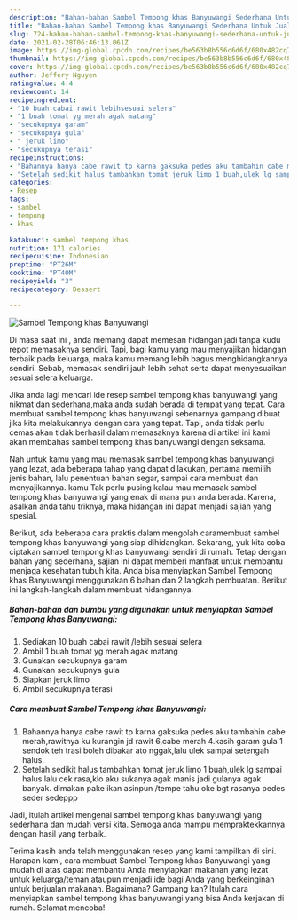 ```yaml
---
description: "Bahan-bahan Sambel Tempong khas Banyuwangi Sederhana Untuk Jualan"
title: "Bahan-bahan Sambel Tempong khas Banyuwangi Sederhana Untuk Jualan"
slug: 724-bahan-bahan-sambel-tempong-khas-banyuwangi-sederhana-untuk-jualan
date: 2021-02-28T06:46:13.061Z
image: https://img-global.cpcdn.com/recipes/be563b8b556c6d6f/680x482cq70/sambel-tempong-khas-banyuwangi-foto-resep-utama.jpg
thumbnail: https://img-global.cpcdn.com/recipes/be563b8b556c6d6f/680x482cq70/sambel-tempong-khas-banyuwangi-foto-resep-utama.jpg
cover: https://img-global.cpcdn.com/recipes/be563b8b556c6d6f/680x482cq70/sambel-tempong-khas-banyuwangi-foto-resep-utama.jpg
author: Jeffery Nguyen
ratingvalue: 4.4
reviewcount: 14
recipeingredient:
- "10 buah cabai rawit lebihsesuai selera"
- "1 buah tomat yg merah agak matang"
- "secukupnya garam"
- "secukupnya gula"
- " jeruk limo"
- "secukupnya terasi"
recipeinstructions:
- "Bahannya hanya cabe rawit tp karna gaksuka pedes aku tambahin cabe merah,rawitnya ku kurangin jd rawit 6,cabe merah 4.kasih garam gula 1 sendok teh trasi boleh dibakar ato nggak,lalu ulek sampai setengah halus."
- "Setelah sedikit halus tambahkan tomat jeruk limo 1 buah,ulek lg sampai halus lalu cek rasa,klo aku sukanya agak manis jadi gulanya agak banyak. dimakan pake ikan asinpun /tempe tahu oke bgt rasanya pedes seder sedeppp"
categories:
- Resep
tags:
- sambel
- tempong
- khas

katakunci: sambel tempong khas 
nutrition: 171 calories
recipecuisine: Indonesian
preptime: "PT26M"
cooktime: "PT40M"
recipeyield: "3"
recipecategory: Dessert

---
```



![Sambel Tempong khas Banyuwangi](https://img-global.cpcdn.com/recipes/be563b8b556c6d6f/680x482cq70/sambel-tempong-khas-banyuwangi-foto-resep-utama.jpg)

Di masa  saat ini , anda memang dapat memesan hidangan jadi tanpa kudu repot memasaknya sendiri. Tapi, bagi kamu yang mau menyajikan hidangan terbaik pada keluarga, maka kamu memang lebih bagus menghidangkannya sendiri. Sebab, memasak sendiri jauh lebih sehat serta dapat menyesuaikan sesuai selera keluarga.

Jika anda lagi mencari ide resep sambel tempong khas banyuwangi yang nikmat dan sederhana,maka anda sudah berada di tempat yang tepat. Cara membuat sambel tempong khas banyuwangi  sebenarnya gampang dibuat jika kita melakukannya dengan cara yang tepat. Tapi, anda tidak perlu cemas akan tidak berhasil dalam memasaknya 
karena di artikel ini kami akan membahas sambel tempong khas banyuwangi dengan seksama.  



Nah untuk kamu yang mau memasak sambel tempong khas banyuwangi yang lezat, ada beberapa tahap yang dapat dilakukan, pertama memilih jenis bahan, lalu penentuan bahan segar, sampai cara membuat dan menyajikannya. kamu Tak perlu pusing kalau mau memasak sambel tempong khas banyuwangi yang enak di mana pun anda berada. Karena, asalkan anda  tahu triknya, maka hidangan ini dapat menjadi sajian yang spesial.

Berikut, ada beberapa cara praktis  dalam mengolah caramembuat sambel tempong khas banyuwangi yang siap dihidangkan. Sekarang, yuk kita coba ciptakan sambel tempong khas banyuwangi sendiri di rumah. Tetap dengan bahan yang sederhana, sajian ini dapat memberi manfaat untuk membantu menjaga kesehatan tubuh kita. Anda bisa menyiapkan Sambel Tempong khas Banyuwangi menggunakan 6 bahan dan 2 langkah pembuatan. Berikut ini langkah-langkah dalam membuat hidangannya.

<!--inarticleads1-->

##### Bahan-bahan dan bumbu yang digunakan untuk menyiapkan Sambel Tempong khas Banyuwangi:

1. Sediakan 10 buah cabai rawit /lebih.sesuai selera
1. Ambil 1 buah tomat yg merah agak matang
1. Gunakan secukupnya garam
1. Gunakan secukupnya gula
1. Siapkan  jeruk limo
1. Ambil secukupnya terasi




<!--inarticleads2-->

##### Cara membuat Sambel Tempong khas Banyuwangi:

1. Bahannya hanya cabe rawit tp karna gaksuka pedes aku tambahin cabe merah,rawitnya ku kurangin jd rawit 6,cabe merah 4.kasih garam gula 1 sendok teh trasi boleh dibakar ato nggak,lalu ulek sampai setengah halus.
1. Setelah sedikit halus tambahkan tomat jeruk limo 1 buah,ulek lg sampai halus lalu cek rasa,klo aku sukanya agak manis jadi gulanya agak banyak. dimakan pake ikan asinpun /tempe tahu oke bgt rasanya pedes seder sedeppp




Jadi, itulah artikel mengenai  sambel tempong khas banyuwangi  yang sederhana dan mudah versi kita. Semoga anda mampu mempraktekkannya dengan hasil yang terbaik. 

Terima kasih anda telah menggunakan resep yang kami tampilkan di sini. Harapan kami, cara membuat  Sambel Tempong khas Banyuwangi yang mudah di atas dapat membantu Anda menyiapkan makanan yang lezat untuk keluarga/teman ataupun menjadi ide bagi Anda yang berkeinginan untuk berjualan makanan. Bagaimana? Gampang kan? Itulah cara menyiapkan sambel tempong khas banyuwangi yang bisa Anda kerjakan di rumah. Selamat mencoba!


